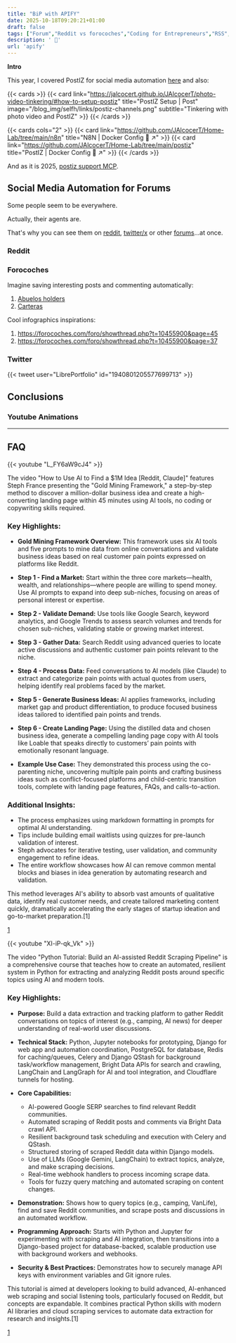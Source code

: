```yaml
---
title: "BiP with APIFY"
date: 2025-10-18T09:20:21+01:00
draft: false
tags: ["Forum","Reddit vs forocoches","Coding for Entrepreneurs","RSS","Post Schedule"]
description: ' 🤯'
url: 'apify'
---
```



**Intro**

This year, I covered PostIZ for social media automation [here](https://jalcocert.github.io/JAlcocerT/social-media-automation/#postiz) and also:

{{< cards >}}
  {{< card link="https://jalcocert.github.io/JAlcocerT/photo-video-tinkering/#how-to-setup-postiz" title="PostIZ Setup | Post" image="/blog_img/selfh/links/postiz-channels.png" subtitle="Tinkering with photo video and PostIZ" >}}
{{< /cards >}}

{{< cards cols="2" >}}
  {{< card link="https://github.com/JAlcocerT/Home-Lab/tree/main/n8n" title="N8N | Docker Config 🐋 ↗" >}}
  {{< card link="https://github.com/JAlcocerT/Home-Lab/tree/main/postiz" title="PostIZ | Docker Config 🐋 ↗" >}}
{{< /cards >}}

And as it is 2025, [postiz support MCP](https://jalcocert.github.io/JAlcocerT/social-media-automation/#positz-x-mcp).


## Social Media Automation for Forums

Some people seem to be everywhere.

Actually, their agents are.

That's why you can see them on [reddit](#reddit), [twitter/x](#twitter) or other [forums](#forocoches)...at once.


### Reddit

### Forocoches

Imagine saving interesting posts and commenting automatically:

1. [Abuelos holders](https://forocoches.com/foro/showthread.php?p=502309006#post502309006)
2. [Carteras](https://forocoches.com/foro/showthread.php?t=10385036)

Cool infographics inspirations:

1. https://forocoches.com/foro/showthread.php?t=10455900&page=45
2. https://forocoches.com/foro/showthread.php?t=10455900&page=37

### Twitter

{{< tweet user="LibrePortfolio" id="1940801205577699713" >}}


## Conclusions


### Youtube Animations



---

## FAQ

<!-- 
https://www.youtube.com/watch?v=L_FY6aW9cJ4 
-->


{{< youtube "L_FY6aW9cJ4" >}}



The video "How to Use AI to Find a $1M Idea [Reddit, Claude]" features Steph France presenting the "Gold Mining Framework," a step-by-step method to discover a million-dollar business idea and create a high-converting landing page within 45 minutes using AI tools, no coding or copywriting skills required.

### Key Highlights:

- **Gold Mining Framework Overview:** This framework uses six AI tools and five prompts to mine data from online conversations and validate business ideas based on real customer pain points expressed on platforms like Reddit.

- **Step 1 - Find a Market:** Start within the three core markets—health, wealth, and relationships—where people are willing to spend money. Use AI prompts to expand into deep sub-niches, focusing on areas of personal interest or expertise.

- **Step 2 - Validate Demand:** Use tools like Google Search, keyword analytics, and Google Trends to assess search volumes and trends for chosen sub-niches, validating stable or growing market interest.

- **Step 3 - Gather Data:** Search Reddit using advanced queries to locate active discussions and authentic customer pain points relevant to the niche.

- **Step 4 - Process Data:** Feed conversations to AI models (like Claude) to extract and categorize pain points with actual quotes from users, helping identify real problems faced by the market.

- **Step 5 - Generate Business Ideas:** AI applies frameworks, including market gap and product differentiation, to produce focused business ideas tailored to identified pain points and trends.

- **Step 6 - Create Landing Page:** Using the distilled data and chosen business idea, generate a compelling landing page copy with AI tools like Loable that speaks directly to customers’ pain points with emotionally resonant language.

- **Example Use Case:** They demonstrated this process using the co-parenting niche, uncovering multiple pain points and crafting business ideas such as conflict-focused platforms and child-centric transition tools, complete with landing page features, FAQs, and calls-to-action.

### Additional Insights:

- The process emphasizes using markdown formatting in prompts for optimal AI understanding.
- Tips include building email waitlists using quizzes for pre-launch validation of interest.
- Steph advocates for iterative testing, user validation, and community engagement to refine ideas.
- The entire workflow showcases how AI can remove common mental blocks and biases in idea generation by automating research and validation.

This method leverages AI's ability to absorb vast amounts of qualitative data, identify real customer needs, and create tailored marketing content quickly, dramatically accelerating the early stages of startup ideation and go-to-market preparation.[1]

[1](https://www.youtube.com/watch?v=L_FY6aW9cJ4)



{{< youtube "XI-iP-qk_Vk" >}}


The video "Python Tutorial: Build an AI-assisted Reddit Scraping Pipeline" is a comprehensive course that teaches how to create an automated, resilient system in Python for extracting and analyzing Reddit posts around specific topics using AI and modern tools.

### Key Highlights:

- **Purpose:** Build a data extraction and tracking platform to gather Reddit conversations on topics of interest (e.g., camping, AI news) for deeper understanding of real-world user discussions.

- **Technical Stack:** Python, Jupyter notebooks for prototyping, Django for web app and automation coordination, PostgreSQL for database, Redis for caching/queues, Celery and Django QStash for background task/workflow management, Bright Data APIs for search and crawling, LangChain and LangGraph for AI and tool integration, and Cloudflare tunnels for hosting.

- **Core Capabilities:**
  - AI-powered Google SERP searches to find relevant Reddit communities.
  - Automated scraping of Reddit posts and comments via Bright Data crawl API.
  - Resilient background task scheduling and execution with Celery and QStash.
  - Structured storing of scraped Reddit data within Django models.
  - Use of LLMs (Google Gemini, LangChain) to extract topics, analyze, and make scraping decisions.
  - Real-time webhook handlers to process incoming scrape data.
  - Tools for fuzzy query matching and automated scraping on content changes.

- **Demonstration:** Shows how to query topics (e.g., camping, VanLife), find and save Reddit communities, and scrape posts and discussions in an automated workflow.

- **Programming Approach:** Starts with Python and Jupyter for experimenting with scraping and AI integration, then transitions into a Django-based project for database-backed, scalable production use with background workers and webhooks.

- **Security & Best Practices:** Demonstrates how to securely manage API keys with environment variables and Git ignore rules.

This tutorial is aimed at developers looking to build advanced, AI-enhanced web scraping and social listening tools, particularly focused on Reddit, but concepts are expandable. It combines practical Python skills with modern AI libraries and cloud scraping services to automate data extraction for research and insights.[1]

[1](https://www.youtube.com/watch?v=XI-iP-qk_Vk)